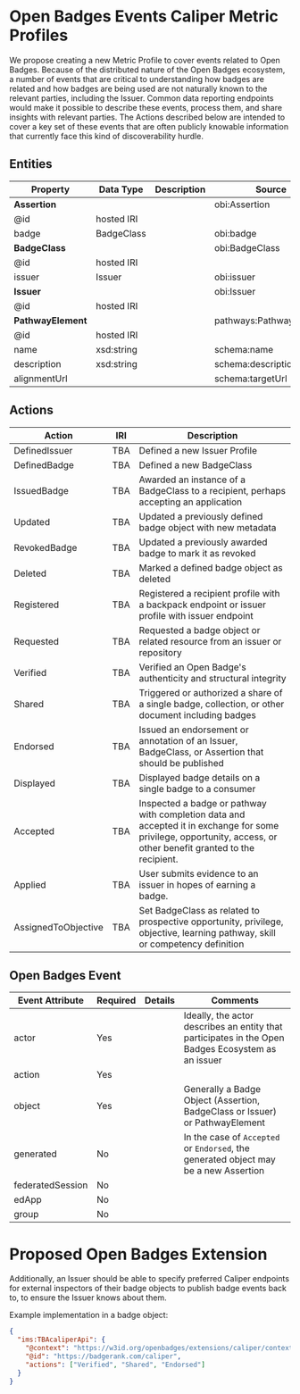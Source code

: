 # Open Badges Events Caliper Metric Profiles
We propose creating a new Metric Profile to cover events related to Open Badges. Because of the distributed nature of the Open Badges ecosystem, a number of events that are critical to understanding how badges are related and how badges are being used are not naturally known to the relevant parties, including the Issuer. Common data reporting endpoints would make it possible to describe these events, process them, and share insights with relevant parties. The Actions described below are intended to cover a key set of these events that are often publicly knowable information that currently face this kind of discoverability hurdle.

## Entities

Property       | Data Type  | Description | Source
---------------|------------|-------------|----------
**Assertion**  |            |             | obi:Assertion
@id            | hosted IRI |             |
badge          | BadgeClass |             | obi:badge
**BadgeClass** |            |             | obi:BadgeClass
@id            | hosted IRI |             |
issuer         | Issuer     |             | obi:issuer
**Issuer**     |            |             | obi:Issuer
@id            | hosted IRI |             |
**PathwayElement** |        |             | pathways:PathwayElement
@id            | hosted IRI |             |
name           | xsd:string |             | schema:name
description    | xsd:string |             | schema:description
alignmentUrl   |            |             | schema:targetUrl

## Actions

Action              | IRI       | Description
--------------------|-----------|------------
DefinedIssuer       | TBA       | Defined a new Issuer Profile
DefinedBadge        | TBA       | Defined a new BadgeClass
IssuedBadge         | TBA       | Awarded an instance of a BadgeClass to a recipient, perhaps accepting an application
Updated             | TBA       | Updated a previously defined badge object with new metadata
RevokedBadge        | TBA       | Updated a previously awarded badge to mark it as revoked
Deleted             | TBA       | Marked a defined badge object as deleted
Registered          | TBA       | Registered a recipient profile with a backpack endpoint or issuer profile with issuer endpoint
Requested           | TBA       | Requested a badge object or related resource from an issuer or repository
Verified            | TBA       | Verified an Open Badge's authenticity and structural integrity
Shared              | TBA       | Triggered or authorized a share of a single badge, collection, or other document including badges
Endorsed            | TBA       | Issued an endorsement or annotation of an Issuer, BadgeClass, or Assertion that should be published
Displayed           | TBA       | Displayed badge details on a single badge to a consumer
Accepted            | TBA       | Inspected a badge or pathway with completion data and accepted it in exchange for some privilege, opportunity, access, or other benefit granted to the recipient.
Applied             | TBA       | User submits evidence to an issuer in hopes of earning a badge.
AssignedToObjective | TBA       | Set BadgeClass as related to prospective opportunity, privilege, objective, learning pathway, skill or competency definition

## Open Badges Event

Event Attribute  | Required | Details | Comments
-----------------|----------|---------|---------
actor            | Yes      |         | Ideally, the actor describes an entity that participates in the Open Badges Ecosystem as an issuer
action           | Yes      |         | 
object           | Yes      |         | Generally a Badge Object (Assertion, BadgeClass or Issuer) or PathwayElement
generated        | No       |         | In the case of `Accepted` or `Endorsed`, the generated object may be a new Assertion
federatedSession | No       |         | 
edApp            | No       |         | 
group            | No       |         | 

# Proposed Open Badges Extension
Additionally, an Issuer should be able to specify preferred Caliper endpoints for external inspectors of their badge objects to publish badge events back to, to ensure the Issuer knows about them.

Example implementation in a badge object:
```json
{
  "ims:TBAcaliperApi": {
    "@context": "https://w3id.org/openbadges/extensions/caliper/context.json",
    "@id": "https://badgerank.com/caliper",
    "actions": ["Verified", "Shared", "Endorsed"]
  }
}
```
